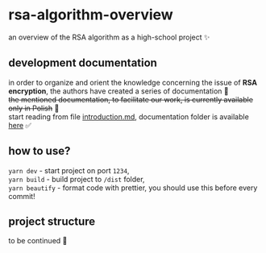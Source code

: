# rsa-algorithm-overview

an overview of the RSA algorithm as a high-school project ✨

## development documentation

in order to organize and orient the knowledge concerning the issue of **RSA encryption**, the authors have created a series of documentation 🫶 \
~~the mentioned documentation, to facilitate our work, is currently available only in Polish~~ 🎉 \
start reading from file [introduction.md](development-docs/introduction.md), documentation folder is available [here](development-docs) ✅ 
<!-- TODO: ADD TECH DOCS -->

## how to use? <!-- TODO: CHANGE PORT LATER! -->

`yarn dev` - start project on port `1234`,\
`yarn build` - build project to `/dist` folder,\
`yarn beautify` - format code with prettier, you should use this before every commit!

## project structure

to be continued 🥰
